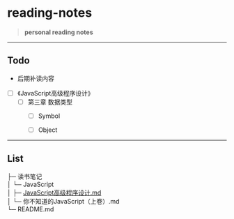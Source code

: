# reading-notes
>**personal reading notes**

---
 
## Todo 
- 后期补读内容
- [ ] 《JavaScript高级程序设计》
    - [ ] 第三章 数据类型
        - [ ] Symbol
        - [ ] Object 


---

## List
├─ 读书笔记                          
│  └─ JavaScript                 
│     ├─ [JavaScript高级程序设计.md ](/%E8%AF%BB%E4%B9%A6%E7%AC%94%E8%AE%B0/JavaScript/JavaScript%E9%AB%98%E7%BA%A7%E7%A8%8B%E5%BA%8F%E8%AE%BE%E8%AE%A1.md)    
│     └─ 你不知道的JavaScript（上卷）.md  
└─ README.md                     

